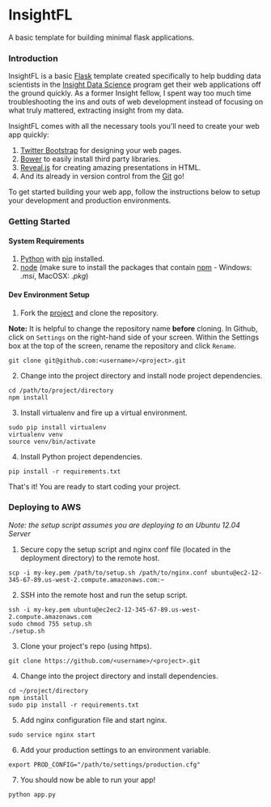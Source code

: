 # InsightFL
A basic template for building minimal flask applications.

### Introduction
InsightFL is a basic [Flask](http://flask.pocoo.org/) template created specifically to help budding
data scientists in the [Insight Data Science](http://insightdatascience.com/) program get their web applications
off the ground quickly. As a former Insight fellow, I spent way too much time troubleshooting the ins and outs of
web development instead of focusing on what truly mattered, extracting insight from my data.

InsightFL comes with all the necessary tools you'll need to create your web app quickly:

  1. [Twitter Bootstrap](http://getbootstrap.com/) for designing your web pages.
  2. [Bower](http://bower.io/) to easily install third party libraries.
  3. [Reveal.js](http://lab.hakim.se/reveal-js/#/) for creating amazing presentations in HTML.
  4. And its already in version control from the [Git](http://git-scm.com/) go!

To get started building your web app, follow the instructions below to setup your development and production
environments.

### Getting Started <a name="getting-started"></a>
#### System Requirements <a name="system-requirements"></a>
1. [Python](https://www.python.org/downloads/) with [pip](http://pip.readthedocs.org/en/latest/installing.html) installed.
2. [node](http://nodejs.org/) (make sure to install the packages that contain [npm](https://www.npmjs.org/) - Windows: *.msi*, MacOSX: *.pkg*)

#### Dev Environment Setup <a name="environment-setup"></a>
1. Fork the [project](https://github.com/stormpython/insightfl/fork) and clone the repository.

  **Note:** It is helpful to change the repository name **before** cloning. In Github, click on `Settings` on the right-hand
  side of your screen. Within the Settings box at the top of the screen, rename the repository and click `Rename`.

  ```
  git clone git@github.com:<username>/<project>.git
  ```

2. Change into the project directory and install node project dependencies.

  ```
  cd /path/to/project/directory
  npm install
  ```

3. Install virtualenv and fire up a virtual environment.

  ```
  sudo pip install virtualenv
  virtualenv venv
  source venv/bin/activate
  ```

4. Install Python project dependencies.

  ```
  pip install -r requirements.txt
  ```

That's it! You are ready to start coding your project.


### Deploying to AWS

*Note: the setup script assumes you are deploying to an Ubuntu 12.04 Server*

1. Secure copy the setup script and nginx conf file (located in the deployment directory) to the remote host.

  ```
  scp -i my-key.pem /path/to/setup.sh /path/to/nginx.conf ubuntu@ec2-12-345-67-89.us-west-2.compute.amazonaws.com:~
  ```

2. SSH into the remote host and run the setup script.

  ```
  ssh -i my-key.pem ubuntu@ec2ec2-12-345-67-89.us-west-2.compute.amazonaws.com
  sudo chmod 755 setup.sh
  ./setup.sh
  ```

3. Clone your project's repo (using https).

  ```
  git clone https://github.com/<username>/<project>.git
  ```

4. Change into the project directory and install dependencies.

  ```
  cd ~/project/directory
  npm install
  sudo pip install -r requirements.txt
  ```

5. Add nginx configuration file and start nginx.

  ```
  sudo service nginx start
  ```

6. Add your production settings to an environment variable.

  ```
  export PROD_CONFIG="/path/to/settings/production.cfg"
  ```

7. You should now be able to run your app!

  ```
  python app.py
  ```

